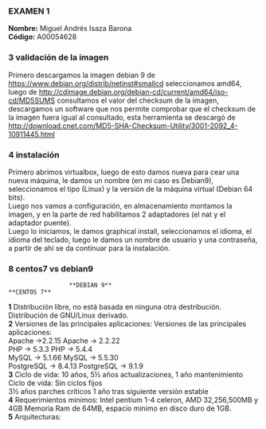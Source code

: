 ### EXAMEN 1  
**Nombre:** Miguel Andrés Isaza Barona  
**Código:** A00054628  
### 3 validación de la imagen  
Primero descargamos la imagen debian 9 de https://www.debian.org/distrib/netinst#smallcd seleccionamos amd64, luego de
http://cdimage.debian.org/debian-cd/current/amd64/iso-cd/MD5SUMS consultamos el valor del checksum de la imagen, descargamos un software 
que nos permite comprobar que el checksum de la imagen fuera igual al consultado, esta herramienta se descargó de
http://download.cnet.com/MD5-SHA-Checksum-Utility/3001-2092_4-10911445.html  

### 4 instalación  
Primero abrimos virtualbox, luego de esto damos nueva para cear una nueva máquina, le damos un nombre (en mi caso es Debian9),
seleccionamos el tipo (Linux) y la versión de la máquina virtual (Debian 64 bits).  
Luego nos vamos a configuración, en almacenamiento montamos la imagen, y en la parte de red habilitamos 2 adaptadores (el nat
y el adaptador puente).  
Luego lo iniciamos, le damos graphical install, seleccionamos el idioma, el idioma del teclado, luego le damos un nombre de usuario
y una contraseña, a partír de ahí se da continuar para la instalación.  

### 8 centos7 vs debian9
                     **DEBIAN 9**                                                                                **CENTOS 7**  
**1** Distribución libre, no está basada en ninguna otra destribución.                          Distribución de GNU/Linux derivado.  
**2** Versiones de las principales aplicaciones:                                         Versiones de las principales aplicaciones:  
      Apache ->2.2.15                                                                                     Apache -> 2.2.22  
      PHP -> 5.3.3                                                                                        PHP -> 5.4.4  
      MySQL -> 5.1.66                                                                                     MySQL -> 5.5.30  
      PostgreSQL -> 8.4.13                                                                                PostgreSQL -> 9.1.9  
**3** Ciclo de vida: 10 años, 5½ años actualizaciones, 1 año mantenimiento                       Ciclo de vida: 	Sin ciclos fijos  
      3½ años parches críticos                                                                 1 año tras siguiente versión estable  
**4** Requerimientos minimos: Intel pentium 1-4 celeron, AMD 32,256,500MB y 4GB               Memoria Ram de 64MB, espacio minimo en disco                                                                                               duro de 1GB.  
**5** Arquitecturas: 
